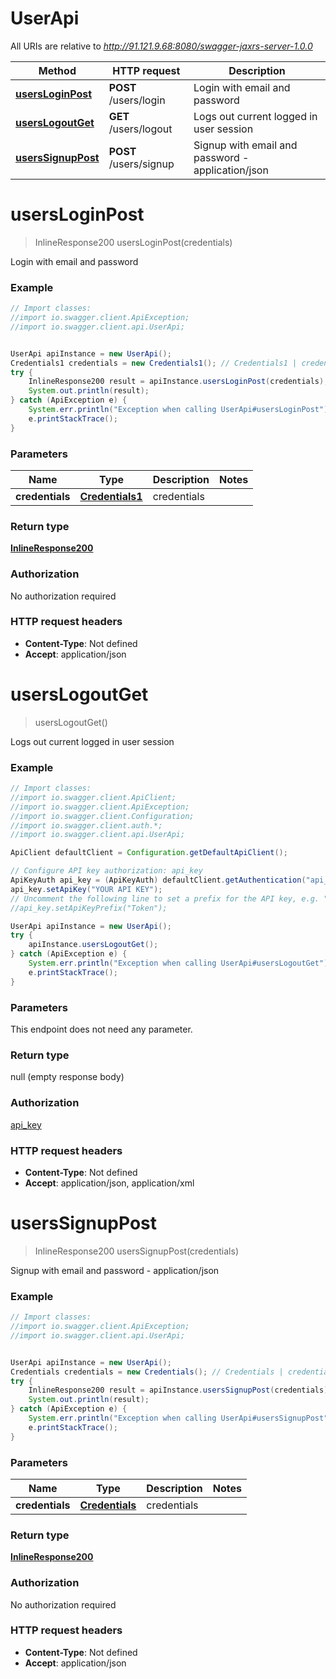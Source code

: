 # UserApi

All URIs are relative to *http://91.121.9.68:8080/swagger-jaxrs-server-1.0.0*

Method | HTTP request | Description
------------- | ------------- | -------------
[**usersLoginPost**](UserApi.md#usersLoginPost) | **POST** /users/login | Login with email and password
[**usersLogoutGet**](UserApi.md#usersLogoutGet) | **GET** /users/logout | Logs out current logged in user session
[**usersSignupPost**](UserApi.md#usersSignupPost) | **POST** /users/signup | Signup with email and password - application/json


<a name="usersLoginPost"></a>
# **usersLoginPost**
> InlineResponse200 usersLoginPost(credentials)

Login with email and password



### Example
```java
// Import classes:
//import io.swagger.client.ApiException;
//import io.swagger.client.api.UserApi;


UserApi apiInstance = new UserApi();
Credentials1 credentials = new Credentials1(); // Credentials1 | credentials
try {
    InlineResponse200 result = apiInstance.usersLoginPost(credentials);
    System.out.println(result);
} catch (ApiException e) {
    System.err.println("Exception when calling UserApi#usersLoginPost");
    e.printStackTrace();
}
```

### Parameters

Name | Type | Description  | Notes
------------- | ------------- | ------------- | -------------
 **credentials** | [**Credentials1**](Credentials1.md)| credentials |

### Return type

[**InlineResponse200**](InlineResponse200.md)

### Authorization

No authorization required

### HTTP request headers

 - **Content-Type**: Not defined
 - **Accept**: application/json

<a name="usersLogoutGet"></a>
# **usersLogoutGet**
> usersLogoutGet()

Logs out current logged in user session



### Example
```java
// Import classes:
//import io.swagger.client.ApiClient;
//import io.swagger.client.ApiException;
//import io.swagger.client.Configuration;
//import io.swagger.client.auth.*;
//import io.swagger.client.api.UserApi;

ApiClient defaultClient = Configuration.getDefaultApiClient();

// Configure API key authorization: api_key
ApiKeyAuth api_key = (ApiKeyAuth) defaultClient.getAuthentication("api_key");
api_key.setApiKey("YOUR API KEY");
// Uncomment the following line to set a prefix for the API key, e.g. "Token" (defaults to null)
//api_key.setApiKeyPrefix("Token");

UserApi apiInstance = new UserApi();
try {
    apiInstance.usersLogoutGet();
} catch (ApiException e) {
    System.err.println("Exception when calling UserApi#usersLogoutGet");
    e.printStackTrace();
}
```

### Parameters
This endpoint does not need any parameter.

### Return type

null (empty response body)

### Authorization

[api_key](../README.md#api_key)

### HTTP request headers

 - **Content-Type**: Not defined
 - **Accept**: application/json, application/xml

<a name="usersSignupPost"></a>
# **usersSignupPost**
> InlineResponse200 usersSignupPost(credentials)

Signup with email and password - application/json

### Example
```java
// Import classes:
//import io.swagger.client.ApiException;
//import io.swagger.client.api.UserApi;


UserApi apiInstance = new UserApi();
Credentials credentials = new Credentials(); // Credentials | credentials
try {
    InlineResponse200 result = apiInstance.usersSignupPost(credentials);
    System.out.println(result);
} catch (ApiException e) {
    System.err.println("Exception when calling UserApi#usersSignupPost");
    e.printStackTrace();
}
```

### Parameters

Name | Type | Description  | Notes
------------- | ------------- | ------------- | -------------
 **credentials** | [**Credentials**](Credentials.md)| credentials |

### Return type

[**InlineResponse200**](InlineResponse200.md)

### Authorization

No authorization required

### HTTP request headers

 - **Content-Type**: Not defined
 - **Accept**: application/json

